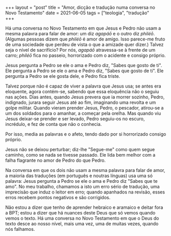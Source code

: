 +++
layout = "post"
title = "Amor, dicção e tradução numa conversa no Novo Testamento"
date = 2021-06-05
tags = ["teologia", "tradução"\
+++

Há uma conversa no Novo Testamento em que Jesus e Pedro não usam a mesma palavra para falar de amor: um diz *agapáō* e o outro diz *philéō*. (Algumas pessoas dizem que *philéō* é amor de amigo. Isso parece-me fruto de uma sociedade que perdeu de vista o que a amizade quer dizer.) Talvez seja o nível de sacrifício? Por nós, *agapáō* atravessa-se à frente de um carro; *philéō* fica no passeio, horrorizado com o acidente e consigo próprio.

Jesus pergunta a Pedro se ele o ama e Pedro diz, "Sabes que gosto de ti". Ele pergunta a Pedro se ele o ama e Pedro diz, "Sabes que gosto de ti". Ele pergunta a Pedro se ele gosta dele, e Pedro fica triste.

Talvez porque não é capaz de viver a palavra que Jesus usa; se antes era eloquente, agora contém-se, sabendo que essa eloquência não o seguiu nas ações. Dias antes, quando Jesus prevera que ia morrer sozinho, Pedro, indignado, jurara seguir Jesus até ao fim, imaginando uma revolta e um golpe militar. Quando vieram prender Jesus, Pedro, o pescador, atirou-se a um dos soldados para o amanhar, a começar pela orelha. Mas quando viu Jesus deixar-se prender e ser levado, Pedro seguiu-os no escuro, incrédulo, e fez de conta que não o conhecia.

Por isso, media as palavras e o afeto, tendo dado por si horrorizado consigo próprio.

Jesus não se deixou perturbar; diz-lhe "Segue-me" como quem segue caminho, como se nada se tivesse passado. Ele lida bem melhor com a falha flagrante no amor de Pedro do que Pedro.

Na conversa em que os dois não usam a mesma palavra para falar de amor, a maioria das traduções (em português e noutras línguas) usa uma só palavra: Jesus pergunta a Pedro se ele o ama e Pedro diz "Sabes que te amo". No meu trabalho, chamamos a isto um erro sério de tradução, uma imprecisão que induz o leitor em erro; quando apanhados na revisão, esses erros recebem pontos negativos e são corrigidos.

Não estou a dizer que tenho de aprender hebraico e aramaico e deitar fora a BPT; estou a dizer que há nuances deste Deus que só vemos quando vemos o texto. Há uma conversa no Novo Testamento em que o Deus do texto desce ao nosso nível, mais uma vez, uma de muitas vezes, quando nós falhamos.
